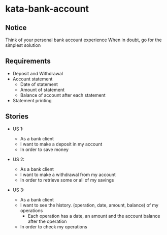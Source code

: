 # kata-bank-account

## Notice
Think of your personal bank account experience When in doubt, go for the simplest solution

## Requirements
- Deposit and Withdrawal
- Account statement
    - Date of statement
    - Amount of statement
    - Balance of account after each statement
- Statement printing

## Stories
- US 1: 
    - As a bank client
    - I want to make a deposit in my account
    - In order to save money

- US 2: 
    - As a bank client
    - I want to make a withdrawal from my account
    - In order to retrieve some or all of my savings

- US 3: 
    - As a bank client
    - I want to see the history. (operation, date, amount, balance)  of my operations
        - Each operation has a date, an amount and the account balance after the operation
    - In order to check my operations